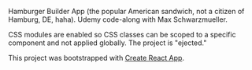 Hamburger Builder App (the popular American sandwich, not a citizen of Hamburg, DE, haha). Udemy code-along with Max Schwarzmueller.

CSS modules are enabled so CSS classes can be scoped to a specific component and not applied globally. The project is "ejected."

This project was bootstrapped with [Create React App](https://github.com/facebookincubator/create-react-app).